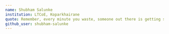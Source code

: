 ```yaml
---
name: Shubham Salunke
institution: LTCoE, Koparkhairane
quote: Remember, every minute you waste, someone out there is getting smart.
github_user: shubham-salunke
---
```

